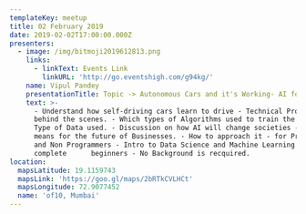 ```yaml
---
templateKey: meetup
title: 02 February 2019
date: 2019-02-02T17:00:00.000Z
presenters:
  - image: /img/bitmoji2019612813.png
    links:
      - linkText: Events Link
        linkURL: 'http://go.eventshigh.com/g94kg/'
    name: Vipul Pandey
    presentationTitle: Topic -> Autonomous Cars and it's Working- AI for Beginners
    text: >-
      - Understand how self-driving cars learn to drive - Technical Process
      behind the scenes. - Which types of Algorithms used to train the models -
      Type of Data used. - Discussion on how AI will change societies - What AI
      means for the future of Businesses. - How to approach it - for Programmers
      and Non Programmers - Intro to Data Science and Machine Learning for
      complete      beginners - No Background is recquired.
location:
  mapsLatitude: 19.1159743
  mapsLink: 'https://goo.gl/maps/2bRTkCVLHCt'
  mapsLongitude: 72.9077452
  name: 'of10, Mumbai'
---
```


